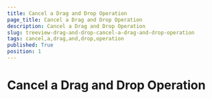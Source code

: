 ```yaml
---
title: Cancel a Drag and Drop Operation
page_title: Cancel a Drag and Drop Operation
description: Cancel a Drag and Drop Operation
slug: treeview-drag-and-drop-cancel-a-drag-and-drop-operation
tags: cancel,a,drag,and,drop,operation
published: True
position: 1
---
```


# Cancel a Drag and Drop Operation


